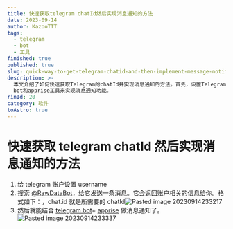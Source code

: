```yaml
---
title: 快速获取telegram chatId然后实现消息通知的方法
date: 2023-09-14
author: KazooTTT
tags:
  - telegram
  - bot
  - 工具
finished: true
published: true
slug: quick-way-to-get-telegram-chatid-and-then-implement-message-notification
description: >-
  本文介绍了如何快速获取Telegram的chatId并实现消息通知的方法。首先，设置Telegram账户的username，然后向@RawDataBot发送消息以获取chatId。最后，结合Telegram
  bot和apprise工具来实现消息通知功能。
rinId: 20
category: 软件
toAstro: true
---
```


# 快速获取 telegram chatId 然后实现消息通知的方法

1. 给 telegram 账户设置 username
2. 搜索 [@RawDataBot](https://www.alphr.com/find-chat-id-telegram/)，给它发送一条消息。它会返回账户相关的信息给你。格式如下：，chat.id 就是所需要的 chatId![Pasted image 20230914233217](https://pictures.kazoottt.top/2024/10/20241017-cd326efab542823c73ab2e2542e89dd7.png)
3. 然后就能结合 [telegram bot](https://api.telegram.org/)+ [apprise](https://github.com/caronc/apprise/wiki/Notify_telegram) 做消息通知了。![Pasted image 20230914233337](https://pictures.kazoottt.top/2024/10/20241017-74884e2c10edcede13696599c163ffe4.png)
